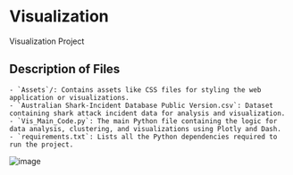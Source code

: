 # Visualization
Visualization Project 

## Description of Files
    - `Assets`/: Contains assets like CSS files for styling the web application or visualizations.
    - `Australian Shark-Incident Database Public Version.csv`: Dataset containing shark attack incident data for analysis and visualization.
    - `Vis_Main_Code.py`: The main Python file containing the logic for data analysis, clustering, and visualizations using Plotly and Dash.
    - `requirements.txt`: Lists all the Python dependencies required to run the project.

![image](https://github.com/user-attachments/assets/3d2e2d63-c140-4491-bbf4-22a4f7a6a808)
